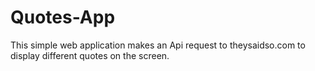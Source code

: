 # Quotes-App

This simple web application makes an Api request to theysaidso.com to display different quotes on the screen.

